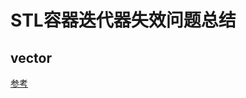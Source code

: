# STL容器迭代器失效问题总结

## vector

[参考](https://github.com/haigangx/learning/blob/master/stl/vector.md#%E8%BF%AD%E4%BB%A3%E5%99%A8%E5%A4%B1%E6%95%88%E9%97%AE%E9%A2%98)

